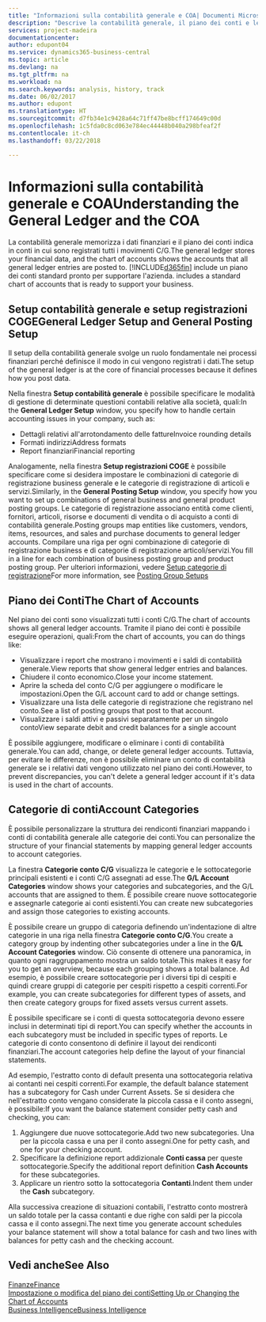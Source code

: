 ```yaml
---
title: "Informazioni sulla contabilità generale e COA| Documenti Microsoft"
description: "Descrive la contabilità generale, il piano dei conti e le categorie dei conti."
services: project-madeira
documentationcenter: 
author: edupont04
ms.service: dynamics365-business-central
ms.topic: article
ms.devlang: na
ms.tgt_pltfrm: na
ms.workload: na
ms.search.keywords: analysis, history, track
ms.date: 06/02/2017
ms.author: edupont
ms.translationtype: HT
ms.sourcegitcommit: d7fb34e1c9428a64c71ff47be8bcff174649c00d
ms.openlocfilehash: 1c5fda0c8cd063e784ec44448b040a298bfeaf2f
ms.contentlocale: it-ch
ms.lasthandoff: 03/22/2018

---
```

# <a name="understanding-the-general-ledger-and-the-coa"></a><span data-ttu-id="f3ece-103">Informazioni sulla contabilità generale e COA</span><span class="sxs-lookup"><span data-stu-id="f3ece-103">Understanding the General Ledger and the COA</span></span>
<span data-ttu-id="f3ece-104">La contabilità generale memorizza i dati finanziari e il piano dei conti indica in conti in cui sono registrati tutti i movimenti C/G.</span><span class="sxs-lookup"><span data-stu-id="f3ece-104">The general ledger stores your financial data, and the chart of accounts shows the accounts that all general ledger entries are posted to.</span></span> [!INCLUDE[d365fin](includes/d365fin_md.md)]<span data-ttu-id="f3ece-105"> include un piano dei conti standard pronto per supportare l'azienda.</span><span class="sxs-lookup"><span data-stu-id="f3ece-105"> includes a standard chart of accounts that is ready to support your business.</span></span>

## <a name="general-ledger-setup-and-general-posting-setup"></a><span data-ttu-id="f3ece-106">Setup contabilità generale e setup registrazioni COGE</span><span class="sxs-lookup"><span data-stu-id="f3ece-106">General Ledger Setup and General Posting Setup</span></span>
<span data-ttu-id="f3ece-107">Il setup della contabilità generale svolge un ruolo fondamentale nei processi finanziari perché definisce il modo in cui vengono registrati i dati.</span><span class="sxs-lookup"><span data-stu-id="f3ece-107">The setup of the general ledger is at the core of financial processes because it defines how you post data.</span></span>  

<span data-ttu-id="f3ece-108">Nella finestra **Setup contabilità generale** è possibile specificare le modalità di gestione di determinate questioni contabili relative alla società, quali:</span><span class="sxs-lookup"><span data-stu-id="f3ece-108">In the **General Ledger Setup** window, you specify how to handle certain accounting issues in your company, such as:</span></span>  

* <span data-ttu-id="f3ece-109">Dettagli relativi all'arrotondamento delle fatture</span><span class="sxs-lookup"><span data-stu-id="f3ece-109">Invoice rounding details</span></span>  
* <span data-ttu-id="f3ece-110">Formati indirizzi</span><span class="sxs-lookup"><span data-stu-id="f3ece-110">Address formats</span></span>  
* <span data-ttu-id="f3ece-111">Report finanziari</span><span class="sxs-lookup"><span data-stu-id="f3ece-111">Financial reporting</span></span>  

<span data-ttu-id="f3ece-112">Analogamente, nella finestra **Setup registrazioni COGE** è possibile specificare come si desidera impostare le combinazioni di categorie di registrazione business generale e le categorie di registrazione di articoli e servizi.</span><span class="sxs-lookup"><span data-stu-id="f3ece-112">Similarly, in the **General Posting Setup** window, you specify how you want to set up combinations of general business and general product posting groups.</span></span> <span data-ttu-id="f3ece-113">Le categorie di registrazione associano entità come clienti, fornitori, articoli, risorse e documenti di vendita o di acquisto a conti di contabilità generale.</span><span class="sxs-lookup"><span data-stu-id="f3ece-113">Posting groups map entities like customers, vendors, items, resources, and sales and purchase documents to general ledger accounts.</span></span> <span data-ttu-id="f3ece-114">Compilare una riga per ogni combinazione di categorie di registrazione business e di categorie di registrazione articoli/servizi.</span><span class="sxs-lookup"><span data-stu-id="f3ece-114">You fill in a line for each combination of business posting group and product posting group.</span></span> <span data-ttu-id="f3ece-115">Per ulteriori informazioni, vedere [Setup categorie di registrazione](finance-posting-groups.md)</span><span class="sxs-lookup"><span data-stu-id="f3ece-115">For more information, see [Posting Group Setups](finance-posting-groups.md)</span></span>  

## <a name="the-chart-of-accounts"></a><span data-ttu-id="f3ece-116">Piano dei Conti</span><span class="sxs-lookup"><span data-stu-id="f3ece-116">The Chart of Accounts</span></span>
<span data-ttu-id="f3ece-117">Nel piano dei conti sono visualizzati tutti i conti C/G.</span><span class="sxs-lookup"><span data-stu-id="f3ece-117">The chart of accounts shows all general ledger accounts.</span></span> <span data-ttu-id="f3ece-118">Tramite il piano dei conti è possibile eseguire operazioni, quali:</span><span class="sxs-lookup"><span data-stu-id="f3ece-118">From the chart of accounts, you can do things like:</span></span>  

* <span data-ttu-id="f3ece-119">Visualizzare i report che mostrano i movimenti e i saldi di contabilità generale.</span><span class="sxs-lookup"><span data-stu-id="f3ece-119">View reports that show general ledger entries and balances.</span></span>  
* <span data-ttu-id="f3ece-120">Chiudere il conto economico.</span><span class="sxs-lookup"><span data-stu-id="f3ece-120">Close your income statement.</span></span>  
* <span data-ttu-id="f3ece-121">Aprire la scheda del conto C/G per aggiungere o modificare le impostazioni.</span><span class="sxs-lookup"><span data-stu-id="f3ece-121">Open the G/L account card to add or change settings.</span></span>  
* <span data-ttu-id="f3ece-122">Visualizzare una lista delle categorie di registrazione che registrano nel conto.</span><span class="sxs-lookup"><span data-stu-id="f3ece-122">See a list of posting groups that post to that account.</span></span>
* <span data-ttu-id="f3ece-123">Visualizzare i saldi attivi e passivi separatamente per un singolo conto</span><span class="sxs-lookup"><span data-stu-id="f3ece-123">View separate debit and credit balances for a single account</span></span>  

<span data-ttu-id="f3ece-124">È possibile aggiungere, modificare o eliminare i conti di contabilità generale.</span><span class="sxs-lookup"><span data-stu-id="f3ece-124">You can add, change, or delete general ledger accounts.</span></span> <span data-ttu-id="f3ece-125">Tuttavia, per evitare le differenze, non è possibile eliminare un conto di contabilità generale se i relativi dati vengono utilizzato nel piano dei conti.</span><span class="sxs-lookup"><span data-stu-id="f3ece-125">However, to prevent discrepancies, you can't delete a general ledger account if it's data is used in the chart of accounts.</span></span>  

## <a name="account-categories"></a><span data-ttu-id="f3ece-126">Categorie di conti</span><span class="sxs-lookup"><span data-stu-id="f3ece-126">Account Categories</span></span>
<span data-ttu-id="f3ece-127">È possibile personalizzare la struttura dei rendiconti finanziari mappando i conti di contabilità generale alle categorie dei conti.</span><span class="sxs-lookup"><span data-stu-id="f3ece-127">You can personalize the structure of your financial statements by mapping general ledger accounts to account categories.</span></span>  

<span data-ttu-id="f3ece-128">La finestra **Categorie conto C/G** visualizza le categorie e le sottocategorie principali esistenti e i conti C/G assegnati ad esse.</span><span class="sxs-lookup"><span data-stu-id="f3ece-128">The **G/L Account Categories** window shows your categories and subcategories, and the G/L accounts that are assigned to them.</span></span> <span data-ttu-id="f3ece-129">È possibile creare nuove sottocategorie e assegnarle categorie ai conti esistenti.</span><span class="sxs-lookup"><span data-stu-id="f3ece-129">You can create new subcategories and assign those categories to existing accounts.</span></span>  

<span data-ttu-id="f3ece-130">È possibile creare un gruppo di categoria definendo un'indentazione di altre categorie in una riga nella finestra **Categorie conto C/G**.</span><span class="sxs-lookup"><span data-stu-id="f3ece-130">You create a category group by indenting other subcategories under a line in the **G/L Account Categories** window.</span></span> <span data-ttu-id="f3ece-131">Ciò consente di ottenere una panoramica, in quanto ogni raggruppamento mostra un saldo totale.</span><span class="sxs-lookup"><span data-stu-id="f3ece-131">This makes it easy for you to get an overview, because each grouping shows a total balance.</span></span> <span data-ttu-id="f3ece-132">Ad esempio, è possibile creare sottocategorie per i diversi tipi di cespiti e quindi creare gruppi di categorie per cespiti rispetto a cespiti correnti.</span><span class="sxs-lookup"><span data-stu-id="f3ece-132">For example, you can create subcategories for different types of assets, and then create category groups for fixed assets versus current assets.</span></span>  

<span data-ttu-id="f3ece-133">È possibile specificare se i conti di questa sottocategoria devono essere inclusi in determinati tipi di report.</span><span class="sxs-lookup"><span data-stu-id="f3ece-133">You can specify whether the accounts in each subcategory must be included in specific types of reports.</span></span> <span data-ttu-id="f3ece-134">Le categorie di conto consentono di definire il layout dei rendiconti finanziari.</span><span class="sxs-lookup"><span data-stu-id="f3ece-134">The account categories help define the layout of your financial statements.</span></span>  

<span data-ttu-id="f3ece-135">Ad esempio, l'estratto conto di default presenta una sottocategoria relativa ai contanti nei cespiti correnti.</span><span class="sxs-lookup"><span data-stu-id="f3ece-135">For example, the default balance statement has a subcategory for Cash under Current Assets.</span></span> <span data-ttu-id="f3ece-136">Se si desidera che nell'estratto conto vengano considerate la piccola cassa e il conto assegni, è possibile:</span><span class="sxs-lookup"><span data-stu-id="f3ece-136">If you want the balance statement consider petty cash and checking, you can:</span></span>  

1. <span data-ttu-id="f3ece-137">Aggiungere due nuove sottocategorie.</span><span class="sxs-lookup"><span data-stu-id="f3ece-137">Add two new subcategories.</span></span> <span data-ttu-id="f3ece-138">Una per la piccola cassa e una per il conto assegni.</span><span class="sxs-lookup"><span data-stu-id="f3ece-138">One for petty cash, and one for your checking account.</span></span>  
2. <span data-ttu-id="f3ece-139">Specificare la definizione report addizionale **Conti cassa** per queste sottocategorie.</span><span class="sxs-lookup"><span data-stu-id="f3ece-139">Specify the additional report definition **Cash Accounts** for these subcategories.</span></span>  
3. <span data-ttu-id="f3ece-140">Applicare un rientro sotto la sottocategoria **Contanti**.</span><span class="sxs-lookup"><span data-stu-id="f3ece-140">Indent them under the **Cash** subcategory.</span></span>  

<span data-ttu-id="f3ece-141">Alla successiva creazione di situazioni contabili, l'estratto conto mostrerà un saldo totale per la cassa contanti e due righe con saldi per la piccola cassa e il conto assegni.</span><span class="sxs-lookup"><span data-stu-id="f3ece-141">The next time you generate account schedules your balance statement will show a total balance for cash and two lines with balances for petty cash and the checking account.</span></span>  

## <a name="see-also"></a><span data-ttu-id="f3ece-142">Vedi anche</span><span class="sxs-lookup"><span data-stu-id="f3ece-142">See Also</span></span>
[<span data-ttu-id="f3ece-143">Finanze</span><span class="sxs-lookup"><span data-stu-id="f3ece-143">Finance</span></span>](finance.md)  
[<span data-ttu-id="f3ece-144">Impostazione o modifica del piano dei conti</span><span class="sxs-lookup"><span data-stu-id="f3ece-144">Setting Up or Changing the Chart of Accounts</span></span>](finance-setup-chart-accounts.md)  
[<span data-ttu-id="f3ece-145">Business Intelligence</span><span class="sxs-lookup"><span data-stu-id="f3ece-145">Business Intelligence</span></span>](bi.md)  


